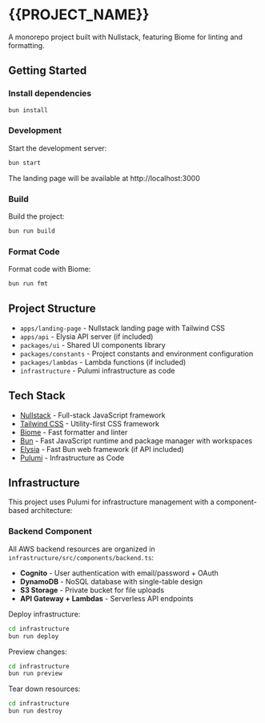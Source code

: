# {{PROJECT_NAME}}

A monorepo project built with Nullstack, featuring Biome for linting and formatting.

## Getting Started

### Install dependencies

```bash
bun install
```

### Development

Start the development server:

```bash
bun start
```

The landing page will be available at http://localhost:3000

### Build

Build the project:

```bash
bun run build
```

### Format Code

Format code with Biome:

```bash
bun run fmt
```

## Project Structure

- `apps/landing-page` - Nullstack landing page with Tailwind CSS
- `apps/api` - Elysia API server (if included)
- `packages/ui` - Shared UI components library
- `packages/constants` - Project constants and environment configuration
- `packages/lambdas` - Lambda functions (if included)
- `infrastructure` - Pulumi infrastructure as code

## Tech Stack

- [Nullstack](https://nullstack.app/) - Full-stack JavaScript framework
- [Tailwind CSS](https://tailwindcss.com/) - Utility-first CSS framework
- [Biome](https://biomejs.dev/) - Fast formatter and linter
- [Bun](https://bun.sh/) - Fast JavaScript runtime and package manager with workspaces
- [Elysia](https://elysiajs.com/) - Fast Bun web framework (if API included)
- [Pulumi](https://www.pulumi.com/) - Infrastructure as Code

## Infrastructure

This project uses Pulumi for infrastructure management with a component-based architecture:

### Backend Component

All AWS backend resources are organized in `infrastructure/src/components/backend.ts`:

- **Cognito** - User authentication with email/password + OAuth
- **DynamoDB** - NoSQL database with single-table design
- **S3 Storage** - Private bucket for file uploads
- **API Gateway + Lambdas** - Serverless API endpoints

Deploy infrastructure:
```bash
cd infrastructure
bun run deploy
```

Preview changes:
```bash
cd infrastructure
bun run preview
```

Tear down resources:
```bash
cd infrastructure
bun run destroy
```
